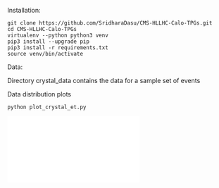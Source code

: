 
Installation:

```
git clone https://github.com/SridharaDasu/CMS-HLLHC-Calo-TPGs.git
cd CMS-HLLHC-Calo-TPGs
virtualenv --python python3 venv
pip3 install --upgrade pip
pip3 install -r requirements.txt
source venv/bin/activate
```

Data:

Directory crystal_data contains the data for a sample set of events

Data distribution plots

```
python plot_crystal_et.py
```

![plot](example_plot.py)
